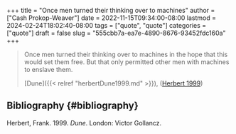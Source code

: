 +++
title = "Once men turned their thinking over to machines"
author = ["Cash Prokop-Weaver"]
date = 2022-11-15T09:34:00-08:00
lastmod = 2024-02-24T18:02:40-08:00
tags = ["quote", "quote"]
categories = ["quote"]
draft = false
slug = "555cbb7a-ea7e-4890-8676-93452fdc160a"
+++

> Once men turned their thinking over to machines in the hope that this would set them free. But that only permitted other men with machines to enslave them.
>
> [Dune]({{< relref "herbertDune1999.md" >}}), (<a href="#citeproc_bib_item_1">Herbert 1999</a>)


## Bibliography {#bibliography}

<style>.csl-entry{text-indent: -1.5em; margin-left: 1.5em;}</style><div class="csl-bib-body">
  <div class="csl-entry"><a id="citeproc_bib_item_1"></a>Herbert, Frank. 1999. <i>Dune</i>. London: Victor Gollancz.</div>
</div>
